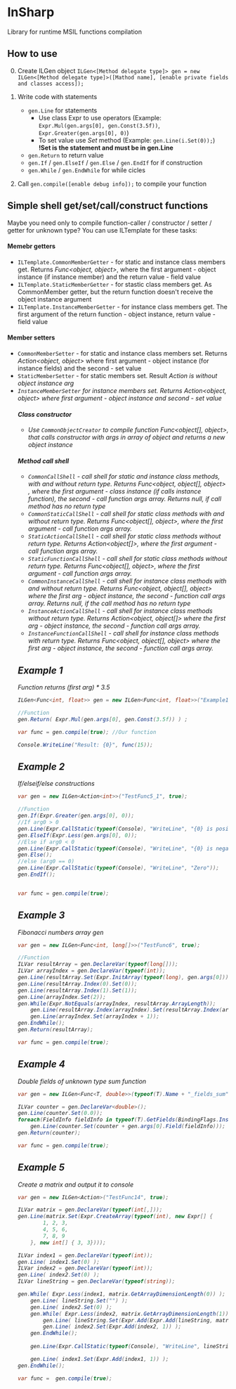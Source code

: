 # InSharp
Library for runtime MSIL functions compilation

## How to use

0. Create ILGen object `ILGen<[Method delegate type]> gen = new ILGen<[Method delegate type]>([Mathod name], [enable private fields and classes access]);`
0. Write code with statements
	* `gen.Line` for statements
	    * Use class Expr to use operators (Example: `Expr.Mul(gen.args[0], gen.Const(3.5f))`, `Expr.Greater(gen.args[0], 0)`)
	    * To set value use *Set* method (Example: `gen.Line(i.Set(0));`) **!Set is the statement and must be in gen.Line**
	* `gen.Return` to return value
	* `gen.If` / `gen.ElseIf` / `gen.Else` / `gen.EndIf` for if construction
	* `gen.While` / `gen.EndWhile` for while cicles

0. Call `gen.compile([enable debug info]);` to compile your function

## Simple shell get/set/call/construct functions
Maybe you need only to compile function-caller / constructor / setter / getter for unknown type?
You can use ILTemplate for these tasks:
#### Memebr getters
* `ILTemplate.CommonMemberGetter` - for static and instance class members get. Returns *Func<object, object>*, where the first argument - object instance (if instance member) and the return value - field value
* `ILTemplate.StaticMemberGetter` - for stastic class members get. As CommonMember getter, but the return function doesn't receive the object instance argument
* `ILTemplate.InstanceMemberGetter` - for instance class members get. The first argument of the return function - object instance, return value - field value

#### Member setters
* `CommonMemberSetter` - for static and instance class members set. Returns *Action<object, object>* where first argument - object instance (for instance fields) and the second - set value
* `StaticMemberSetter` - for static members set. Result *Action<object>* is without object instance arg 
* `InstanceMemberSetter` for instance members set. Returns *Action<object, object>* where first argument - object instance and second - set value

#### Class constructor
* Use `CommonObjectCreator` to compile function *Func<object[], object>*, that calls constructor with args in array of object and returns a new object instance

#### Method call shell
* `CommonCallShell` - call shell for static and instance class methods, with and without return type. Returns *Func<object, object[], object>* , where the first argument - class instance (if calls instance function), the second - call function args array. Returns null, if call method has no return type
* `CommonStaticCallShell` - call shell for static class methods with and without return type. Returns *Func<object[], object>*, where the first argument - call function args array.
* `StaticActionCallShell` - call shell for static class methods without return type. Returns *Action<object[]>*, where the first argument - call function args array. 
* `StaticFunctionCallShell` - call shell for static class methods without return type. Returns *Func<object[], object>*, where the first argument - call function args array.
* `CommonInstanceCallShell` - call shell for instance class methods with and without return type. Returns *Func<object, object[], object>* where the first arg - object instance, the second - function call args array. Returns null, if the call method has no return type
* `InstanceActionCallShell` - call shell for instance class methods without return type. Returns *Action<object, object[]>* where the first arg - object instance, the second - function call args array.
* `InstanceFunctionCallShell` - call shell for instance class methods with return type. Returns *Func<object, object[], object>* where the first arg - object instance, the second - function call args array.

## Example 1
Function returns (first arg) * 3.5
```c#
ILGen<Func<int, float>> gen = new ILGen<Func<int, float>>("Example1_func", true);

//Function
gen.Return( Expr.Mul(gen.args[0], gen.Const(3.5f)) ) ;

var func = gen.compile(true); //Our function

Console.WriteLine("Result: {0}", func(15));
```

## Example 2
If/elseif/else constructions
```c#
var gen = new ILGen<Action<int>>("TestFunc5_1", true);

//Function
gen.If(Expr.Greater(gen.args[0], 0));
//If arg0 > 0
gen.Line(Expr.CallStatic(typeof(Console), "WriteLine", "{0} is positive", Expr.CreateArray(typeof(object), gen.args[0])));
gen.ElseIf(Expr.Less(gen.args[0], 0));
//Else if arg0 < 0
gen.Line(Expr.CallStatic(typeof(Console), "WriteLine", "{0} is negative", Expr.CreateArray(typeof(object), gen.args[0])));
gen.Else();
//else (arg0 == 0)
gen.Line(Expr.CallStatic(typeof(Console), "WriteLine", "Zero"));
gen.EndIf();


var func = gen.compile(true);
```

## Example 3
Fibonacci numbers array gen
```c#
var gen = new ILGen<Func<int, long[]>>("TestFunc6", true);

//Function
ILVar resultArray = gen.DeclareVar(typeof(long[]));
ILVar arrayIndex = gen.DeclareVar(typeof(int));
gen.Line(resultArray.Set(Expr.InitArray(typeof(long), gen.args[0])));
gen.Line(resultArray.Index(0).Set(0));
gen.Line(resultArray.Index(1).Set(1));
gen.Line(arrayIndex.Set(2));
gen.While(Expr.NotEquals(arrayIndex, resultArray.ArrayLength));
	gen.Line(resultArray.Index(arrayIndex).Set(resultArray.Index(arrayIndex - 1) + resultArray.Index(arrayIndex - 2)));
	gen.Line(arrayIndex.Set(arrayIndex + 1));
gen.EndWhile();
gen.Return(resultArray);

var func = gen.compile(true);
```

## Example 4
Double fields of unknown type sum function
```c#
var gen = new ILGen<Func<T, double>>(typeof(T).Name + "_fields_sum", true);

ILVar counter = gen.DeclareVar<double>();
gen.Line(counter.Set(0.0));
foreach(FieldInfo fieldInfo in typeof(T).GetFields(BindingFlags.Instance | BindingFlags.Public | BindingFlags.NonPublic).Where(info => info.FieldType == typeof(double)))
	gen.Line(counter.Set(counter + gen.args[0].Field(fieldInfo)));
gen.Return(counter);

var func = gen.compile(true);
```


## Example 5
Create a matrix and output it to console

```c#
var gen = new ILGen<Action>("TestFunc14", true);

ILVar matrix = gen.DeclareVar(typeof(int[,]));
gen.Line(matrix.Set(Expr.CreateArray(typeof(int), new Expr[] { 
		1, 2, 3,
		4, 5, 6,
		7, 8, 9
	}, new int[] { 3, 3})));

ILVar index1 = gen.DeclareVar(typeof(int));
gen.Line( index1.Set(0) );
ILVar index2 = gen.DeclareVar(typeof(int));
gen.Line( index2.Set(0) );
ILVar lineString = gen.DeclareVar(typeof(string));

gen.While( Expr.Less(index1, matrix.GetArrayDimensionLength(0)) );
	gen.Line( lineString.Set("") );
	gen.Line( index2.Set(0) );
	gen.While( Expr.Less(index2, matrix.GetArrayDimensionLength(1)) );
		gen.Line( lineString.Set(Expr.Add(Expr.Add(lineString, matrix.Index(index1, index2).CompatiblePass(typeof(string))), "; ")) );
		gen.Line( index2.Set(Expr.Add(index2, 1)) );
	gen.EndWhile();
	
	gen.Line(Expr.CallStatic(typeof(Console), "WriteLine", lineString));

	gen.Line( index1.Set(Expr.Add(index1, 1)) );
gen.EndWhile();

var func =  gen.compile(true);
```
